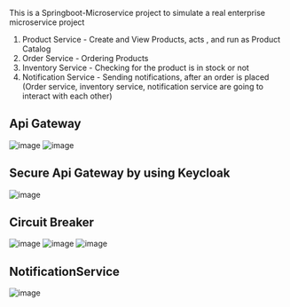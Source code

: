 This is a Springboot-Microservice project to simulate a real enterprise microservice project
1. Product Service - Create and View Products, acts , and run as Product Catalog
2. Order Service - Ordering Products
3. Inventory Service - Checking for the product is in stock or not
4. Notification Service - Sending notifications, after an order is placed
(Order service, inventory service, notification service are going to interact with each other)



## Api Gateway

![image](https://github.com/chunkityip/Backend-Microservice-Project-Eureka/assets/47329780/30e34134-93a3-43c5-bfaa-4195327c302e)
![image](https://github.com/chunkityip/Backend-Microservice-Project-Eureka/assets/47329780/7be9938e-d0be-43a2-b34a-18d38493c152)


## Secure Api Gateway by using Keycloak
![image](https://github.com/chunkityip/Backend-Microservice-Project-Eureka/assets/47329780/329d8582-60aa-4eda-b2d9-27135ae6b8a0)


## Circuit Breaker
![image](https://github.com/chunkityip/Backend-Microservice-Project-Eureka/assets/47329780/0c3bcf4b-7bd2-4598-9d49-bc367f12ef35)
![image](https://github.com/chunkityip/Backend-Microservice-Project-Eureka/assets/47329780/6b162321-029a-41f7-8d06-3e3775cd24b3)
![image](https://github.com/chunkityip/Backend-Microservice-Project-Eureka/assets/47329780/eb356903-4a37-4cd7-bc58-62b9648fd8e7)

## NotificationService
![image](https://github.com/chunkityip/Backend-Microservice-Project-Eureka/assets/47329780/415da821-6aeb-44fa-8359-4c2a06daa6ee)


